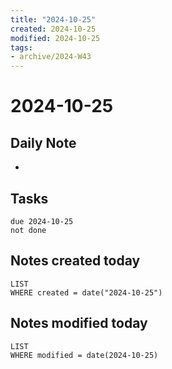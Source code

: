 ```yaml
---
title: "2024-10-25"
created: 2024-10-25
modified: 2024-10-25
tags:
- archive/2024-W43
---
```

# 2024-10-25
## Daily Note
- 
## Tasks
```tasks
due 2024-10-25
not done
```
## Notes created today
```dataview
LIST
WHERE created = date("2024-10-25")
```
## Notes modified today
```dataview
LIST
WHERE modified = date(2024-10-25)
```

